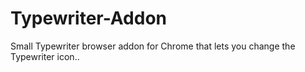 # Typewriter-Addon
Small Typewriter browser addon for Chrome that lets you change the Typewriter icon..
